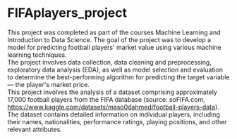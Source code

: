 # FIFAplayers_project
This project was completed as part of the courses Machine Learning and Introduction to Data Science. The goal of the project was to develop a model for predicting football players' market value using various machine learning techniques. </br>
The project involves data collection, data cleaning and preprocessing, exploratory data analysis (EDA), as well as model selection and evaluation to determine the best-performing algorithm for predicting the target variable — the player's market price. </br>
This project involves the analysis of a dataset comprising approximately 17,000 football players from the FIFA database (source: soFIFA.com, https://www.kaggle.com/datasets/maso0dahmed/football-players-data). The dataset contains detailed information on individual players, including their names, nationalities, performance ratings, playing positions, and other relevant attributes.
